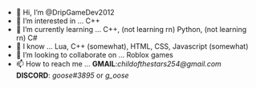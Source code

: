 - 👋 Hi, I’m @DripGameDev2012
- 👀 I’m interested in ... C++
- 🌱 I’m currently learning ... C++, (not learning rn) Python, (not learning rn) C#
- 💅 I know ... Lua, C++ (somewhat), HTML, CSS, Javascript (somewhat)
- 💞️ I’m looking to collaborate on ... Roblox games
- 📫 How to reach me ... 
**GMAIL**:_childofthestars254@gmail.com_
**DISCORD**: _goose#3895_ or _g_oose_

<!---
DripGameDev2012/DripGameDev2012 is a ✨ special ✨ repository because its `README.md` (this file) appears on your GitHub profile.
You can click the Preview link to take a look at your changes.
--->
